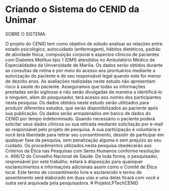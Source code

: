 # Criando o Sistema do CENID da Unimar 

SOBRE O SISTEMA:

O projeto do CENID tem como objetivo de estudo analisar as relações entre estado psicológico, autocuidado (enfermagem), hábitos dietéticos, padrão de atividade física, composição corporal e aspectos clínicos de pacientes com Diabetes Mellitus tipo 1 (DM1) atendidos no Ambulatório Médico de Especialidades da Universidade de Marília. Os dados serão obtidos durante as consultas de rotina e por meio do acesso aos prontuários mediante a autorização do paciente e de seu responsável legal quando este for menor de dezoito anos. As avaliações realizadas neste estudo não apresentam risco à saúde do paciente. Asseguramos que todas as informações prestadas serão sigilosas e não serão divulgadas de maneira a identificá-lo e ninguém, além do pesquisador, terá acesso aos nomes dos participantes nesta pesquisa. Os dados obtidos neste estudo serão utilizados para produzir diferentes estudos, que serão disponibilizados ao paciente após sua publicação. Os dados serão armazenados em banco de dados do CENID por tempo indeterminado. Quando necessário o paciente poderá solicitar seus dados clínicos ou sua retirada mediante solicitação por e-mail ao responsável pelo projeto de pesquisa. A sua participação é voluntária e você terá liberdade para retirar seu consentimento, desistir de participar em qualquer fase da pesquisa, sem penalização alguma e sem prejuízo ao seu cuidado. Os procedimentos utilizados nesta pesquisa obedecerão aos Critérios da Ética nas Pesquisas com Seres Humanos conforme resolução n. 466/12 do Conselho Nacional de Saúde. De toda forma, o pesquisador, responsável por este trabalho, estará à disposição para quaisquer esclarecimentos e informações adicionais assim como o Comitê de Ética local. Este termo de consentimento livre e esclarecido e termo de assentimento será elaborado em duas vias e uma delas ficará com você e outra será arquivada pela pesquisadora. # ProjetoLPTechCENID

